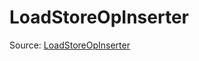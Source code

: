 # LoadStoreOpInserter

Source: [LoadStoreOpInserter](../../../csrc/device_lower/pass/fusion_simplifier.cpp#L20)
